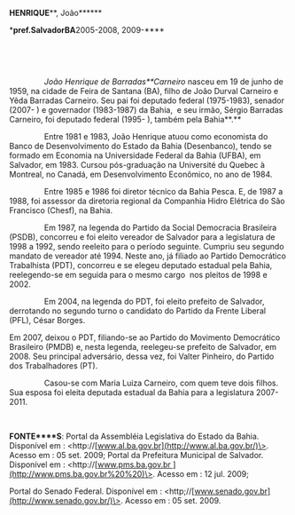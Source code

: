 **HENRIQUE****, João******

\*******pref****.****Salvador****BA**2005-2008, 2009-****

 

 

                *João Henrique de Barradas**Carneiro* nasceu em 19 de
junho de 1959, na cidade de Feira de Santana (BA), filho de João Durval
Carneiro e Yêda Barradas Carneiro. Seu pai foi deputado federal
(1975-1983), senador (2007- ) e governador (1983-1987) da Bahia,  e seu
irmão, Sérgio Barradas Carneiro, foi deputado federal (1995- ), também
pela Bahia**.**

                Entre 1981 e 1983, João Henrique atuou como economista
do Banco de Desenvolvimento do Estado da Bahia (Desenbanco), tendo se
formado em Economia na Universidade Federal da Bahia (UFBA), em
Salvador, em 1983. Cursou pós-graduação na Université du Quebec à
Montreal, no Canadá, em Desenvolvimento Econômico, no ano de 1984.

                Entre 1985 e 1986 foi diretor técnico da Bahia Pesca. E,
de 1987 a 1988, foi assessor da diretoria regional da Companhia Hidro
Elétrica do São Francisco (Chesf), na Bahia.

                Em 1987, na legenda do Partido da Social Democracia
Brasileira (PSDB), concorreu e foi eleito vereador de Salvador para a
legislatura de 1998 a 1992, sendo reeleito para o período seguinte.
Cumpriu seu segundo mandato de vereador até 1994. Neste ano, já filiado
ao Partido Democrático Trabalhista (PDT), concorreu e se elegeu deputado
estadual pela Bahia, reelegendo-se em seguida para o mesmo cargo  nos
pleitos de 1998 e 2002.

                Em 2004, na legenda do PDT, foi eleito prefeito de
Salvador, derrotando no segundo turno o candidato do Partido da Frente
Liberal (PFL), César Borges.

Em 2007, deixou o PDT, filiando-se ao Partido do Movimento Democrático
Brasileiro (PMDB) e, nesta legenda, reelegeu-se prefeito de Salvador, em
2008. Seu principal adversário, dessa vez, foi Valter Pinheiro, do
Partido dos Trabalhadores (PT).

                Casou-se com Maria Luiza Carneiro, com quem teve dois
filhos. Sua esposa foi eleita deputada estadual da Bahia para a
legislatura 2007-2011.

 

**FONTE****S**: Portal da Assembléia Legislativa do Estado da Bahia.
Disponível em : \<http://[www.al.ba.gov.br](http://www.al.ba.gov.br/)\>.
Acesso em : 05 set. 2009; Portal da Prefeitura Municipal de Salvador.
Disponível em :
\<http://[www.pms.ba.gov.br ](http://www.pms.ba.gov.br%20%20)\>. Acesso
em : 12 jul. 2009;

Portal do Senado Federal. Disponível em :
\<http;//[www.senado.gov.br](http://www.senado.gov.br/)\>. Acesso em :
05 set. 2009.
